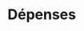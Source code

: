 # Dépenses















































































































































